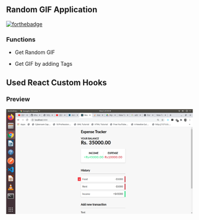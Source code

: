 ## Random GIF Application

[![forthebadge](https://forthebadge.com/images/badges/made-with-javascript.svg)](https://forthebadge.com)

### Functions

* Get Random GIF

* Get GIF by adding Tags

## Used React Custom Hooks

### Preview

![Demo](https://github.com/khansamad99/Expense-Tracker/blob/main/Screenshot%20from%202020-11-04%2023-35-11.png)
